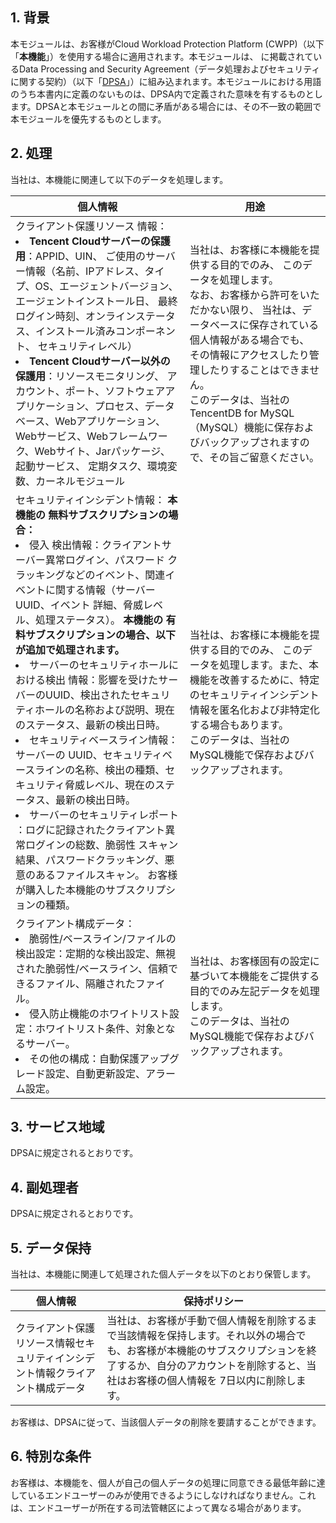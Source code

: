 ## 1\. 背景

本モジュールは、お客様がCloud Workload Protection Platform (CWPP)（以下「**本機能**」）を使用する場合に適用されます。本モジュールは、 に掲載されているData Processing and Security Agreement（データ処理およびセキュリティに関する契約）（以下「[DPSA](https://intl.cloud.tencent.com/document/product/301/17347)」）に組み込まれます。本モジュールにおける用語のうち本書内に定義のないものは、DPSA内で定義された意味を有するものとします。DPSAと本モジュールとの間に矛盾がある場合には、その不一致の範囲で本モジュールを優先するものとします。

## 2\. 処理

当社は、本機能に関連して以下のデータを処理します。

| **個人情報**                                     | **用途**                                                      |
| ------------------------------------------------------------ | ------------------------------------------------------------ |
| クライアント保護リソース  情報：<br><li>**Tencent Cloudサーバーの保護用**：APPID、UIN、 ご使用のサーバー情報（名前、IPアドレス、タイプ、OS、エージェントバージョン、エージェントインストール日、 最終ログイン時刻、オンラインステータス、インストール済みコンポーネント、 セキュリティレベル）<br><li>**Tencent Cloudサーバー以外の保護用**：リソースモニタリング、 アカウント、ポート、ソフトウェアアプリケーション、プロセス、データベース、Webアプリケーション、 Webサービス、Webフレームワーク、Webサイト、Jarパッケージ、起動サービス、 定期タスク、環境変数、カーネルモジュール | 当社は、お客様に本機能を提供する目的でのみ、 このデータを処理します。 <br/> なお、お客様から許可をいただかない限り、 当社は、データベースに保存されている個人情報がある場合でも、 その情報にアクセスしたり管理したりすることはできません。<br/> このデータは、当社のTencentDB for MySQL（MySQL）機能に保存およびバックアップされますので、その旨ご留意ください。 |
| セキュリティインシデント情報：  **本機能の 無料サブスクリプションの場合：**  <br><li>侵入 検出情報：クライアントサーバー異常ログイン、パスワード クラッキングなどのイベント、関連イベントに関する情報（サーバーUUID、イベント 詳細、脅威レベル、処理ステータス）。  **本機能の 有料サブスクリプションの場合、以下が追加で処理されます。**  <br><li> サーバーのセキュリティホールにおける検出 情報：影響を受けたサーバーのUUID、検出されたセキュリティホールの名称および説明、現在のステータス、最新の検出日時。 <br><li>セキュリティベースライン情報：サーバーの UUID、セキュリティベースラインの名称、検出の種類、セキュリティ脅威レベル、現在のステータス、最新の検出日時。  <br><li>サーバーのセキュリティレポート  ：ログに記録されたクライアント異常ログインの総数、脆弱性  スキャン結果、パスワードクラッキング、悪意のあるファイルスキャン。 お客様が購入した本機能のサブスクリプションの種類。 | 当社は、お客様に本機能を提供する目的でのみ、 このデータを処理します。また、本機能を改善するために、特定のセキュリティインシデント情報を匿名化および非特定化する場合もあります。  <br/>このデータは、当社のMySQL機能で保存およびバックアップされます。 |
| クライアント構成データ：<br><li> 脆弱性/ベースライン/ファイルの検出設定：定期的な検出設定、無視された脆弱性/ベースライン、信頼できるファイル、隔離されたファイル。 <br><li> 侵入防止機能のホワイトリスト設定：ホワイトリスト条件、対象となるサーバー。 <br><li>その他の構成：自動保護アップグレード設定、自動更新設定、アラーム設定。 | 当社は、お客様固有の設定に基づいて本機能をご提供する目的でのみ左記データを処理します。<br/>このデータは、当社のMySQL機能で保存およびバックアップされます。 |

## 3\. サービス地域

DPSAに規定されるとおりです。

## 4\. 副処理者

DPSAに規定されるとおりです。

## 5\. データ保持

当社は、本機能に関連して処理された個人データを以下のとおり保管します。

| **個人情報**                                     | **保持ポリシー**                                         |
| ------------------------------------------------------------ | ------------------------------------------------------------ |
| クライアント保護リソース情報セキュリティインシデント情報クライアント構成データ | 当社は、お客様が手動で個人情報を削除するまで当該情報を保持します。それ以外の場合でも、お客様が本機能のサブスクリプションを終了するか、自分のアカウントを削除すると、当社はお客様の個人情報を 7日以内に削除します。 |

お客様は、DPSAに従って、当該個人データの削除を要請することができます。

## 6\. 特別な条件

お客様は、本機能を、個人が自己の個人データの処理に同意できる最低年齢に達しているエンドユーザーのみが使用できるようにしなければなりません。これは、エンドユーザーが所在する司法管轄区によって異なる場合があります。